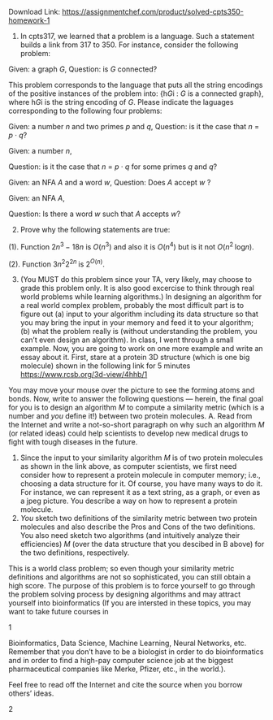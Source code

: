 Download Link: https://assignmentchef.com/product/solved-cpts350-homework-1
<br>



<ol>

 <li>In cpts317, we learned that a problem is a language. Such a statement builds a link from 317 to 350. For instance, consider the following problem:</li>

</ol>

Given: a graph <em>G</em>, Question: is <em>G </em>connected?

This problem corresponds to the language that puts all the string encodings of the positive instances of the problem into: {h<em>G</em>i : <em>G </em>is a connected graph}, where h<em>G</em>i is the string encoding of <em>G</em>. Please indicate the laguages corresponding to the following four problems:

Given: a number <em>n </em>and two primes <em>p </em>and <em>q</em>, Question: is it the case that <em>n </em>= <em>p </em>· <em>q</em>?

Given: a number <em>n</em>,

Question: is it the case that <em>n </em>= <em>p </em>· <em>q </em>for some primes <em>q </em>and <em>q</em>?

Given: an NFA <em>A </em>and a word <em>w</em>, Question: Does <em>A </em>accept <em>w </em>?

Given: an NFA <em>A</em>,

Question: Is there a word <em>w </em>such that <em>A </em>accepts <em>w</em>?

<ol start="2">

 <li>Prove why the following statements are true:</li>

</ol>

(1). Function 2<em>n</em><sup>3 </sup>− 18<em>n </em>is <em>O</em>(<em>n</em><sup>3</sup>) and also it is <em>O</em>(<em>n</em><sup>4</sup>) but is it not <em>O</em>(<em>n</em><sup>2 </sup>log<em>n</em>).

(2). Function 3<em>n</em><sup>2</sup>2<sup>2<em>n </em></sup>is 2<em><sup>O</sup></em><sup>(<em>n</em>)</sup>.

<ol start="3">

 <li>(You MUST do this problem since your TA, very likely, may choose to grade this problem only. It is also good excercise to think through real world problems while learning algorithms.) In designing an algorithm for a real world complex problem, probably the most difficult part is to figure out (a) input to your algorithm including its data structure so that you may bring the input in your memory and feed it to your algorithm; (b) what the problem really is (without understanding the problem, you can’t even design an algorithm). In class, I went through a small example. Now, you are going to work on one more example and write an essay about it. First, stare at a protein 3D structure (which is one big molecule) shown in the following link for 5 minutes <a href="https://www.rcsb.org/3d-view/4hhb/1">https://www.rcsb.org/3d-view/4hhb/1</a></li>

</ol>

You may move your mouse over the picture to see the forming atoms and bonds. Now, write to answer the following questions — herein, the final goal for you is to design an algorithm <em>M </em>to compute a similarity metric (which is a number and <em>you </em>define it!) between two protein molecules. A. Read from the Internet and write a not-so-short paragraph on why such an algorithm <em>M </em>(or related ideas) could help scientists to develop new medical drugs to fight with tough diseases in the future.

<ol>

 <li>Since the input to your similarity algorithm <em>M </em>is of two protein molecules as shown in the link above, as computer scientists, we first need consider how to represent a protein molecule in computer memory; i.e., choosing a data structure for it. Of course, you have many ways to do it. For instance, we can represent it as a text string, as a graph, or even as a jpeg picture. You describe a way on how to represent a protein molecule.</li>

 <li><em>You </em>sketch two definitions of the similarity metric between two protein molecules and also describe the Pros and Cons of the two definitions. You also need sketch two algorithms (and intuitively analyze their efficiencies) <em>M </em>(over the data structure that you descibed in B above) for the two definitions, respectively.</li>

</ol>

This is a world class problem; so even though your similarity metric definitions and algorithms are not so sophisticated, you can still obtain a high score. The purpose of this problem is to force yourself to go through the problem solving process by designing algorithms and may attract yourself into bioinformatics (If you are intersted in these topics, you may want to take future courses in

1

Bioinformatics, Data Science, Machine Learning, Neural Networks, etc. Remember that you don’t have to be a biologist in order to do bioinformatics and in order to find a high-pay computer science job at the biggest pharmaceutical companies like Merke, Pfizer, etc., in the world.).

Feel free to read off the Internet and cite the source when you borrow others’ ideas.

2